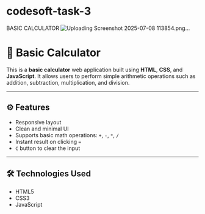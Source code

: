 # codesoft-task-3
BASIC CALCULATOR 
![Uploading Screenshot 2025-07-08 113854.png…]()

# 🧮 Basic Calculator

This is a **basic calculator** web application built using **HTML**, **CSS**, and **JavaScript**. It allows users to perform simple arithmetic operations such as addition, subtraction, multiplication, and division.

---

## ⚙️ Features

- Responsive layout
- Clean and minimal UI
- Supports basic math operations: `+`, `-`, `*`, `/`
- Instant result on clicking `=`
- `C` button to clear the input

---

## 🛠️ Technologies Used

- HTML5
- CSS3
- JavaScript 
